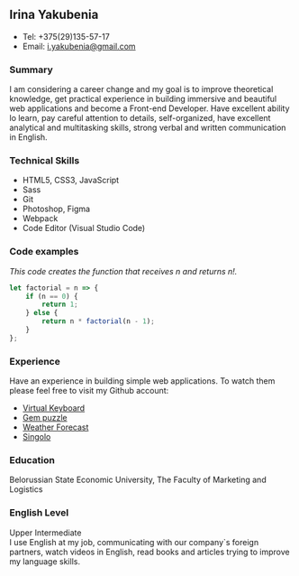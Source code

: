 ## Irina Yakubenia ##

- Tel: +375(29)135-57-17
- Email: i.yakubenia@gmail.com

### Summary ###

I am considering a career change and my goal is to improve theoretical knowledge, get practical experience in building immersive and beautiful web applications and become a Front-end Developer. Have excellent ability lo learn, pay careful attention to details, self-organized, have excellent analytical and multitasking skills, strong verbal and written communication in English.

### Technical Skills ###

- HTML5, CSS3, JavaScript
- Sass
- Git
- Photoshop, Figma
- Webpack
- Code Editor (Visual Studio Code)
### Code examples ###

*This code creates the function that receives n and returns n!.*
```javascript
let factorial = n => {
    if (n == 0) {
        return 1;
    } else {
        return n * factorial(n - 1);
    }
};
```

### Experience ###

Have an experience in building simple web applications. 
To watch them please feel free to visit my Github account:

- [Virtual Keyboard](https://github.com/Ira03)
- [Gem puzzle](https://github.com/Ira03)
- [Weather Forecast](https://github.com/Ira03)
- [Singolo](https://github.com/Ira03)
### Education ###
Belorussian State Economic University, The Faculty of Marketing and Logistics

### English Level ###

Upper Intermediate  
I use English at my job, communicating with our company`s foreign partners, watch videos in English, read books and articles trying to improve my language skills.

